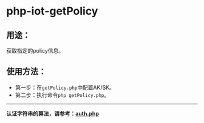 # php-iot-getPolicy

## 用途：

获取指定的policy信息。

## 使用方法：

* 第一步：在`getPolicy.php`中配置AK/SK。
* 第二步：执行命令`php getPolicy.php`。

---

**认证字符串的算法，请参考：[auth.php](../../authorization/auth.php)**